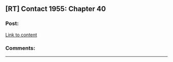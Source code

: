 ## [RT] Contact 1955: Chapter 40

### Post:

[Link to content](https://forums.spacebattles.com/posts/22918082/)

### Comments:

---

